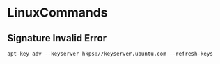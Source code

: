 # LinuxCommands

## Signature Invalid Error
```
apt-key adv --keyserver hkps://keyserver.ubuntu.com --refresh-keys
```
